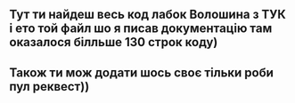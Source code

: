## Тут ти найдеш весь код лабок Волошина з ТУК і ето той файл шо я писав документацію там оказалося білльше 130 строк коду)
## Також ти мож додати шось своє тільки роби пул реквест))